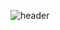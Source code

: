 ![header](https://capsule-render.vercel.app/api?type=Venom&color=auto&height=300&section=header&text=Gyubin's%20Github&fontSize=90)

<!--
**Dev-coconut94/Dev-coconut94** is a ✨ _special_ ✨ repository because its `README.md` (this file) appears on your GitHub profile.

Here are some ideas to get you started:

- 🔭 I’m currently working on ...
- 🌱 I’m currently learning ...
- 👯 I’m looking to collaborate on ...
- 🤔 I’m looking for help with ...
- 💬 Ask me about ...
- 📫 How to reach me: ...
- 😄 Pronouns: ...
- ⚡ Fun fact: ...
-->
